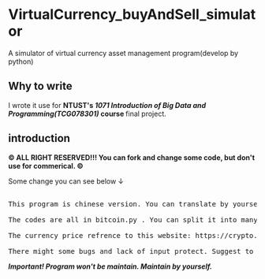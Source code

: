 # VirtualCurrency_buyAndSell_simulator
A simulator of virtual currency asset management program(develop by python)

## Why to write
I wrote it use for <b> NTUST's <i> 1071 Introduction of Big Data and Programming(TCG078301) </i> course </b> final project.

## introduction
<b> &copy; ALL RIGHT RESERVED!!! You can fork and change some code, but don't use for commerical. &copy;</b>

Some change you can see below ↓

<pre> 
This program is chinese version. You can translate by yourself.

The codes are all in bitcoin.py . You can split it into many files.

The currency price refrence to this website: https://crypto.cnyes.com/BTC/24h . You can change it.

There might some bugs and lack of input protect. Suggest to write some protection.
</pre>


<b><i>Important! Program won't be maintain. Maintain by yourself.</i></b>
